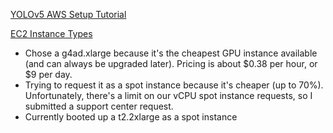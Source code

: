 [YOLOv5 AWS Setup Tutorial](https://docs.ultralytics.com/environments/AWS-Quickstart/)

[EC2 Instance Types](https://aws.amazon.com/ec2/instance-types/)
- Chose a g4ad.xlarge because it's the cheapest GPU instance available (and can always be upgraded later). Pricing is about $0.38 per hour, or $9 per day.
- Trying to request it as a spot instance because it's cheaper (up to 70%). Unfortunately, there's a limit on our vCPU spot instance requests, so I submitted a support center request.
- Currently booted up a t2.2xlarge as a spot instance

